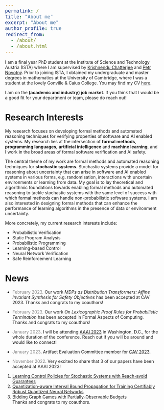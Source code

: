 ```yaml
---
permalink: /
title: "About me"
excerpt: "About me"
author_profile: true
redirect_from: 
  - /about/
  - /about.html
---
```


<style type="text/css">

body, td {
   font-size: 14px;
}
code.r{
  font-size: 18px;
}
pre {
  font-size: 18px
}
</style>

I am a final year PhD student at the Institute of Science and Technology Austria (ISTA) where I am supervised by [Krishnendu Chatterjee](https://pub.ist.ac.at/~kchatterjee/) and [Petr Novotný](https://www.fi.muni.cz/~xnovot18/). Prior to joining ISTA, I obtained my undergraduate and master degrees in mathematics at the University of Cambridge, where I was a student at the lovely Gonville & Caius College. You may find my CV  [here](CV_Zikelic.pdf).

I am on the **(academic and industry) job market**. If you think that I would be a good fit for your department or team, please do reach out!

<!--My research focuses on developing algorithms for formally verifying correctness of software and for control with safety guarantees. Software is used in virtually all aspects of everyday life, and software systems are becoming ever more complex. Due to this high complexity, automated approaches are necessary to check that software is correct. Another domain in which formal guarantees are critical are systems with learned components. Recent years have seen tremendous success of machine learning and there is a natural aspiration to use machine learning in safety-critical applications such as autonomous driving or healthcare. Being able to provide formal safety guarantees in such systems is fundamental, since unsafe behavior can lead to catastrophic consequences.-->

# Research Interests

My research focuses on developing formal methods and automated reasoning techniques for verifying properties of software and AI enabled systems. My research lies at the intersection of **formal methods**, **programming languages**, **artificial intelligence** and **machine learning**, and I work in the broad areas of formal software verification and AI safety.

The central theme of my work are formal methods and automated reasoning techniques for **stochastic systems**. Stochastic systems provide a model for reasoning about uncertainty that can arise in software and AI enabled systems in various forms, e.g. randomisation, interactions with uncertain environments or learning from data. My goal is to lay theoretical and algorithmic foundations towards enabling formal methods and automated reasoning to tackle stochastic systems with the same level of success with which formal methods can handle non-probabilistic software systems. I am also interested in designing formal methods that can enhance the performance of learning algorithms in the presence of data or environment uncertainty.

More concretely, my current research interests include:
- Probabilistic Verification
- Static Program Analysis
- Probabilistic Programming
- Learning-based Control
- Neural Network Verification
- Safe Reinforcement Learning

<!--My research focuses on developing algorithms for formally verifying correctness of software. In particular, I combine ideas from **Formal Verification**, **Programming Languages** and **Machine Learning** research in order to design mathematically rigorous yet fully automated and scalable methods for providing formal guarantees about programs, systems with learned components as well as for safe learning. More concretely, my research interests include:
- Formal Verification
- Static Program Analysis
- Neural Network Verification
- Learning-based Control
- Safe Reinforcement Learning
- Game Theory

# Research Highlights

I am especially interested in formal verification and certified control of **stochastic systems** in which stochasticity is used to model and quantify uncertainty. I have worked on static analysis of probabilistic programs ([CAV 2022](https://link.springer.com/chapter/10.1007/978-3-031-13185-1_4), [FM 2021](https://link.springer.com/chapter/10.1007/978-3-030-90870-6_33), [POPL 2017](https://dl.acm.org/doi/10.1145/3009837.3009873)) and formal verification and safe policy learning for stochastic feedback loop systems ([AAAI 2023a](https://arxiv.org/abs/2210.05308), [SRML@ICLR 2022](https://arxiv.org/abs/2205.11991), [AAAI 2022](https://arxiv.org/abs/2112.09495), [NeurIPS 2021](https://proceedings.neurips.cc/paper/2021/hash/544defa9fddff50c53b71c43e0da72be-Abstract.html)). However, my research is not restricted to stochastic systems and I have also worked on static analysis for non-probabilistic programs and properties such as termination or resource usage ([PLDI 2022](https://dl.acm.org/doi/abs/10.1145/3519939.3523435), [PLDI 2021](https://dl.acm.org/doi/10.1145/3453483.3454093)), as well as on verification of quantized neural networks ([AAAI 2023b](https://arxiv.org/abs/2211.16187), [AAAI 2021](https://ojs.aaai.org/index.php/AAAI/article/view/16496)).

I also study bidding games on graphs. These are a class of games that model ongoing and stateful auctions, in which players have budgets and bid for the right to move. In our work, we studied such games with several classical bidding mechanisms ([AAAI 2023c](https://arxiv.org/abs/2211.13626), [SODA 2021](https://epubs.siam.org/doi/10.1137/1.9781611976465.38), [MFCS 2019](https://drops.dagstuhl.de/opus/volltexte/2019/10955/)). -->

# News

* <span style="color:grey">February 2023</span>\. Our work *MDPs as Distribution Transformers: Affine Invariant Synthesis for Safety Objectives* has been accepted at CAV 2023. Thanks and congrats to my coauthors!

* <span style="color:grey">February 2023</span>\. Our work *On Lexicographic Proof Rules for Probabilistic Termination* has been accepted in Formal Aspects of Computing. Thanks and congrats to my coauthors!

* <span style="color:grey">January 2023</span>\. I will be attending [AAAI 2023](https://aaai.org/Conferences/AAAI-23/) in Washington, D.C., for the whole duration of the conference. Reach out if you will be around and would like to connect!

* <span style="color:grey">January 2023</span>\. Artifact Evaluation Committee member for [CAV 2023](http://www.i-cav.org/2023/organisation/).

* <span style="color:grey">November 2022</span>\. Very excited to share that 3 of our papers have been accepted at AAAI 2023! <br/>
1. [Learning Control Policies for Stochastic Systems with Reach-avoid Guarantees](https://arxiv.org/abs/2210.05308) <br/>
2. [Quantization-aware Interval Bound Propagation for Training Certifiably Robust Quantized Neural Networks](https://arxiv.org/abs/2211.16187) <br/>
3. [Bidding Graph Games with Partially-Observable Budgets](https://arxiv.org/abs/2211.13626) <br/>
Thanks and congrats to my coauthors.